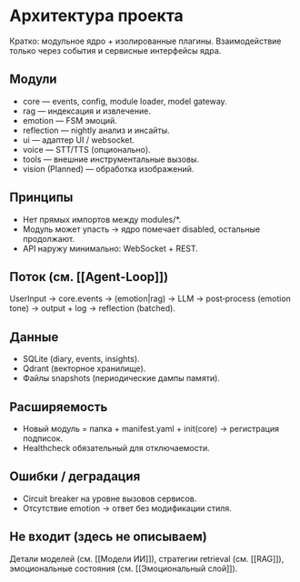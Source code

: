 # Архитектура проекта

Кратко: модульное ядро + изолированные плагины. Взаимодействие только через события и сервисные интерфейсы ядра.

## Модули

- core — events, config, module loader, model gateway.
- rag — индексация и извлечение.
- emotion — FSM эмоций.
- reflection — nightly анализ и инсайты.
- ui — адаптер UI / websocket.
- voice — STT/TTS (опционально).
- tools — внешние инструментальные вызовы.
- vision (Planned) — обработка изображений.

## Принципы

- Нет прямых импортов между modules/*.
- Модуль может упасть → ядро помечает disabled, остальные продолжают.
- API наружу минимально: WebSocket + REST.

## Поток (см. [[Agent-Loop]])

UserInput → core.events → (emotion|rag) → LLM → post‑process (emotion tone) → output + log → reflection (batched).

## Данные

- SQLite (diary, events, insights).
- Qdrant (векторное хранилище).
- Файлы snapshots (периодические дампы памяти).

## Расширяемость

- Новый модуль = папка + manifest.yaml + init(core) → регистрация подписок.
- Healthcheck обязательный для отключаемости.

## Ошибки / деградация

- Circuit breaker на уровне вызовов сервисов.
- Отсутствие emotion → ответ без модификации стиля.

## Не входит (здесь не описываем)

Детали моделей (см. [[Модели ИИ]]), стратегии retrieval (см. [[RAG]]), эмоциональные состояния (см. [[Эмоциональный слой]]).

